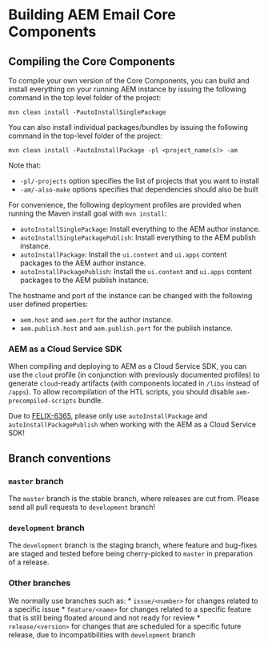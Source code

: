 # Building AEM Email Core Components

## Compiling the Core Components

To compile your own version of the Core Components, you can build and install everything on your running AEM instance by issuing the following command in the top level folder of the project:

    mvn clean install -PautoInstallSinglePackage

You can also install individual packages/bundles by issuing the following command in the top-level folder of the project:

    mvn clean install -PautoInstallPackage -pl <project_name(s)> -am

Note that:
* `-pl/-projects` option specifies the list of projects that you want to install
* `-am/-also-make` options specifies that dependencies should also be built

For convenience, the following deployment profiles are provided when running the Maven install goal with `mvn install`:
* `autoInstallSinglePackage`: Install everything to the AEM author instance.
* `autoInstallSinglePackagePublish`: Install everything to the AEM publish instance.
* `autoInstallPackage`: Install the `ui.content` and `ui.apps` content packages to the AEM author instance.
* `autoInstallPackagePublish`: Install the `ui.content` and `ui.apps` content packages to the  AEM publish instance.

The hostname and port of the instance can be changed with the following user defined properties:
* `aem.host` and `aem.port` for the author instance.
* `aem.publish.host` and `aem.publish.port` for the publish instance.

### AEM as a Cloud Service SDK

When compiling and deploying to AEM as a Cloud Service SDK, you can use the `cloud` profile (in conjunction with
previously documented profiles) to generate `cloud`-ready artifacts (with components located in `/libs` instead
of `/apps`). To allow recompilation of the HTL scripts, you should disable `aem-precompiled-scripts` bundle.

Due to [FELIX-6365](https://issues.apache.org/jira/browse/FELIX-6365), please only use `autoInstallPackage` and
`autoInstallPackagePublish` when working with the AEM as a Cloud Service SDK!

## Branch conventions

### `master` branch

The `master` branch is the stable branch, where releases are cut from. Please send all pull requests
to `development` branch!

### `development` branch

The `development` branch is the staging branch, where feature and bug-fixes are staged and tested before
being cherry-picked to `master` in preparation of a release.

### Other branches

We normally use branches such as:
    * `issue/<number>` for changes related to a specific issue
    * `feature/<name>` for changes related to a specific feature that is still being floated around and not ready for review
    * `release/<version>` for changes that are scheduled for a specific future release, due to incompatibilities with `development` branch
